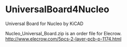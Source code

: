 # UniversalBoard4Nucleo
Universal Board for Nucleo by KiCAD

Nucleo_Universal_Board.zip is an order file for Elecrow.
http://www.elecrow.com/5pcs-2-layer-pcb-p-1174.html
